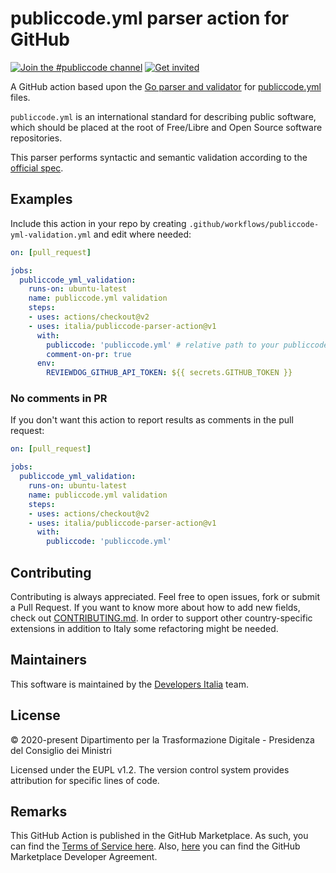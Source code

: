 # publiccode.yml parser action for GitHub

[![Join the #publiccode channel](https://img.shields.io/badge/Slack%20channel-%23publiccode-blue.svg?logo=slack)](https://developersitalia.slack.com/messages/CAM3F785T)
[![Get invited](https://slack.developers.italia.it/badge.svg)](https://slack.developers.italia.it/)

A GitHub action based upon the [Go parser and validator](https://github.com/italia/publiccode-parser-go)
for [publiccode.yml](https://github.com/publiccodeyml/publiccode.yml) files.

`publiccode.yml` is an international standard for describing public software, which
should be placed at the root of Free/Libre and Open Source software repositories.

This parser performs syntactic and semantic validation according to the
[official spec](https://yml.publiccode.tools).

## Examples

Include this action in your repo by creating `.github/workflows/publiccode-yml-validation.yml`
and edit where needed:

```yml
on: [pull_request]

jobs:
  publiccode_yml_validation:
    runs-on: ubuntu-latest
    name: publiccode.yml validation
    steps:
    - uses: actions/checkout@v2
    - uses: italia/publiccode-parser-action@v1
      with:
        publiccode: 'publiccode.yml' # relative path to your publiccode.yml
        comment-on-pr: true
      env:
        REVIEWDOG_GITHUB_API_TOKEN: ${{ secrets.GITHUB_TOKEN }}
```

### No comments in PR

If you don't want this action to report results as comments in the pull request:

```yml
on: [pull_request]

jobs:
  publiccode_yml_validation:
    runs-on: ubuntu-latest
    name: publiccode.yml validation
    steps:
    - uses: actions/checkout@v2
    - uses: italia/publiccode-parser-action@v1
      with:
        publiccode: 'publiccode.yml'
```

## Contributing

Contributing is always appreciated.
Feel free to open issues, fork or submit a Pull Request.
If you want to know more about how to add new fields, check out [CONTRIBUTING.md](CONTRIBUTING.md).
In order to support other country-specific extensions in addition to Italy some
refactoring might be needed.

## Maintainers

This software is maintained by the
[Developers Italia](https://developers.italia.it/) team.

## License

© 2020-present Dipartimento per la Trasformazione Digitale - Presidenza del Consiglio dei
Ministri

Licensed under the EUPL v1.2.
The version control system provides attribution for specific lines of code.

## Remarks

This GitHub Action is published in the GitHub Marketplace.
As such, you can find the [Terms of Service here](https://docs.github.com/en/free-pro-team@latest/github/site-policy/github-marketplace-terms-of-service).
Also, [here](https://docs.github.com/en/free-pro-team@latest/github/site-policy/github-marketplace-developer-agreement)
you can find the GitHub Marketplace Developer Agreement.
